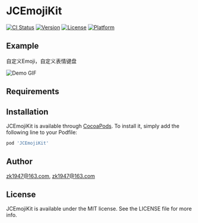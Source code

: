 # JCEmojiKit

[![CI Status](https://img.shields.io/travis/zk1947@163.com/JCEmojiKit.svg?style=flat)](https://travis-ci.org/zk1947@163.com/JCEmojiKit)
[![Version](https://img.shields.io/cocoapods/v/JCEmojiKit.svg?style=flat)](https://cocoapods.org/pods/JCEmojiKit)
[![License](https://img.shields.io/cocoapods/l/JCEmojiKit.svg?style=flat)](https://cocoapods.org/pods/JCEmojiKit)
[![Platform](https://img.shields.io/cocoapods/p/JCEmojiKit.svg?style=flat)](https://cocoapods.org/pods/JCEmojiKit)

## Example

自定义Emoji，自定义表情键盘 

![Demo GIF](https://raw.githubusercontent.com/fastred/JCEmojiKit/main/demo.gif)

## Requirements

## Installation

JCEmojiKit is available through [CocoaPods](https://cocoapods.org). To install
it, simply add the following line to your Podfile:

```ruby
pod 'JCEmojiKit'
```

## Author

zk1947@163.com, zk1947@163.com

## License

JCEmojiKit is available under the MIT license. See the LICENSE file for more info.
